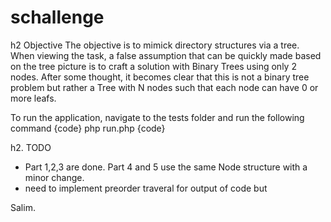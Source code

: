 schallenge
==========

h2 Objective
The objective is to mimick directory structures via a tree. When viewing the task, a false assumption that can be quickly
made based on the tree picture is to craft a solution with Binary Trees using only 2 nodes. After some thought, it becomes
clear that this is not a binary tree problem but rather a Tree with N nodes such that each node can have 0 or more leafs.

To run the application, navigate to the tests folder and run the following command
{code}
php run.php
{code}

h2. TODO
- Part 1,2,3 are done. Part 4 and 5 use the same Node structure with a minor change. 
- need to implement preorder traveral for output of code but

Salim.
